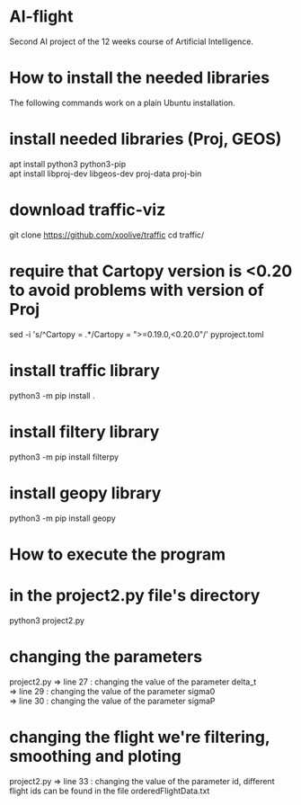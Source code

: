 # AI-flight
Second AI project of the 12 weeks course of Artificial Intelligence.

How to install the needed libraries
===================================
The following commands work on a plain Ubuntu installation.

# install needed libraries (Proj, GEOS)
apt install python3 python3-pip  
apt install libproj-dev libgeos-dev proj-data proj-bin
# download traffic-viz 
git clone https://github.com/xoolive/traffic
cd traffic/
# require that Cartopy version is <0.20 to avoid problems with version of Proj
sed -i 's/^Cartopy = .*/Cartopy = ">=0.19.0,<0.20.0"/' pyproject.toml
# install traffic library
python3 -m pip install .
# install filtery library
python3 -m pip install filterpy
# install geopy library
python3 -m pip install geopy


How to execute the program
==========================
# in the project2.py file's directory
python3 project2.py

# changing the parameters
project2.py => line 27 : changing the value of the parameter delta_t  
            => line 29 : changing the value of the parameter sigma0  
            => line 30 : changing the value of the parameter sigmaP  

# changing the flight we're filtering, smoothing and ploting
project2.py => line 33 : changing the value of the parameter id, different flight ids can be found in the file orderedFlightData.txt